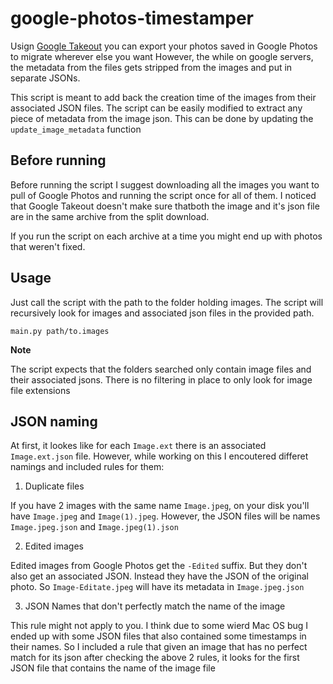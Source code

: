 # google-photos-timestamper

Usign [Google Takeout](https://takeout.google.com/settings/takeout) you can export your photos saved in Google Photos to migrate wherever else you want
However, the while on google servers, the metadata from the files gets stripped from the images and put in separate JSONs. 

This script is meant to add back the creation time of the images from their associated JSON files.
The script can be easily modified to extract any piece of metadata from the image json. This can be done by updating the `update_image_metadata` function

## Before running
Before running the script I suggest downloading all the images you want to pull of Google Photos and running the script once for all of them. 
I noticed that Google Takeout doesn't make sure thatboth the image and it's json file are in the same archive from the split download. 

If you run the script on each archive at a time you might end up with photos that weren't fixed.


## Usage

Just call the script with the path to the folder holding images. The script will recursively look for images and associated json files in the provided path.

`main.py path/to.images`


**Note**

The script expects that the folders searched only contain image files and their associated jsons. 
There is no filtering in place to only look for image file extensions


## JSON naming

At first, it lookes like for each `Image.ext` there is an associated `Image.ext.json` file. 
However, while working on this I encoutered differet namings and included rules for them:

1. Duplicate files

If you have 2 images with the same name `Image.jpeg`, on your disk you'll have `Image.jpeg` and `Image(1).jpeg`. 
However, the JSON files will be names `Image.jpeg.json` and `Image.jpeg(1).json`

2. Edited images

Edited images from Google Photos get the `-Edited` suffix. But they don't also get an associated JSON. Instead they have the JSON of the original photo.
So `Image-Editate.jpeg` will have its metadata in `Image.jpeg.json`

3. JSON Names that don't perfectly match the name of the image

This rule might not apply to you. I think due to some wierd Mac OS bug I ended up with some JSON files that also contained some timestamps in their names.
So I included a rule that given an image that has no perfect match for its json after checking the above 2 rules, 
it looks for the first JSON file that contains the name of the image file
